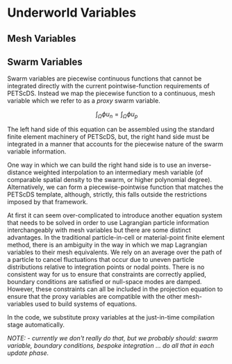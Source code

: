 # Underworld Variables

## Mesh Variables



## Swarm Variables

Swarm variables are piecewise continuous functions that cannot be integrated directly
with the current pointwise-function requirements of PETScDS. Instead we map the
piecewise function to a continuous, mesh variable which we refer to as a *proxy* swarm
variable.

$$ \int_\Omega \phi u_n  = \int_\Omega \phi u_p $$

The left hand side of this equation can be assembled using the standard finite element
machinery of PETScDS, but, the right hand side must be integrated in a manner that accounts
for the piecewise nature of the swarm variable information.

One way in which we can build the right hand side is to use an inverse-distance weighted interpolation to an intermediary mesh variable (of comparable spatial density to the swarm, or higher polynomial degree). Alternatively, we can form a piecewise-pointwise function that matches the PETScDS template, although, strictly, this falls outside the restrictions imposed by that framework.

At first it can seem over-complicated to introduce another equation system that needs to be solved in order to use Lagrangian particle information interchangeably with mesh variables but there are some distinct advantages. In the traditional particle-in-cell or material-point finite element method, there is an ambiguity in the way in which we map Lagrangian variables to their mesh equivalents. We rely on an average over the path of a particle to cancel fluctuations that occur due to uneven particle distributions relative to integration points or nodal points. There is no consistent way for us to ensure that constraints are correctly applied, boundary conditions are satisfied or null-space modes are damped. However, these constraints can all be included in the projection equation to ensure that the proxy variables are compatible with the other mesh-variables used to build systems of equations.

In the code, we substitute proxy variables at the just-in-time compilation stage automatically.

*NOTE: - currently we don't really do that, but we probably should: swarm variable, boundary conditions, bespoke integration ... do all that in each update phase.*

